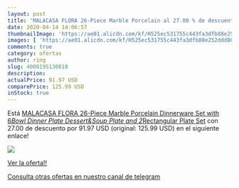 ```yaml
---
layout: post
title: 'MALACASA FLORA 26-Piece Marble Porcelain al 27.00 % de descuento'
date: 2020-04-14 14:06:57
thumbnailImage: 'https://ae01.alicdn.com/kf/H525ec531755c443fa3dfb88e252ddd80j/MALACASA-FLORA-26-Piece-Marble-Porcelain-Dinnerware-Set-with-6-Bowl-Dinner-Plate-Dessert-Soup-Plate.jpg_350x350._SL200_.jpg'
images: [ 'https://ae01.alicdn.com/kf/H525ec531755c443fa3dfb88e252ddd80j/MALACASA-FLORA-26-Piece-Marble-Porcelain-Dinnerware-Set-with-6-Bowl-Dinner-Plate-Dessert-Soup-Plate.jpg_350x350._SL200_.jpg' ]
comments: true
category: ofertas
author: ring
slug: 4000195130818
description:
actualPrice: 91.97 USD
comparePrice: 125.99 USD
inStock: true
---
```


Está [MALACASA FLORA 26-Piece Marble Porcelain Dinnerware Set with 6*Bowl Dinner Plate Dessert&Soup Plate and 2*Rectangular Plate Set](https://www.amazon.com/dp/4000195130818/?tag=redken08-20) con 27.00 de descuento por 91.97 USD (original: 125.99 USD) en el siguiente enlace!

[![](https://ae01.alicdn.com/kf/H525ec531755c443fa3dfb88e252ddd80j/MALACASA-FLORA-26-Piece-Marble-Porcelain-Dinnerware-Set-with-6-Bowl-Dinner-Plate-Dessert-Soup-Plate.jpg_350x350._SL200_.jpg)](https://www.amazon.com/dp/4000195130818/?tag=redken08-20)

[Ver la oferta!!](https://www.amazon.com/dp/4000195130818/?tag=redken08-20)

[Consulta otras ofertas en nuestro canal de telegram](https://t.me/s/ofertas25)
